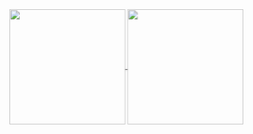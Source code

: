 <a href="https://github.com/anuraghazra/github-readme-stats">
  <img align="center" src="https://github-readme-stats.vercel.app/api?username=akiomik&count_private=true&theme=graywhite" height="205" />
</a>
<a href="https://github.com/anuraghazra/github-readme-stats">
  <img align="center" src="https://github-readme-stats.vercel.app/api/top-langs/?username=akiomik&hide=jupyter%20notebook,agda&theme=graywhite" height="205" />
</a>
